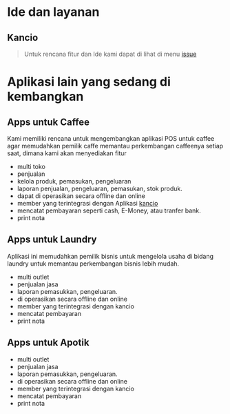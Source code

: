 # Ide dan layanan

## Kancio
> Untuk rencana fitur dan Ide kami dapat di lihat di menu [issue](https://github.com/KancioDevelopment/kanciodevelopment.github.io/issues)

# Aplikasi lain yang sedang di kembangkan

## Apps untuk Caffee 

Kami memiliki rencana untuk mengembangkan aplikasi POS untuk caffee agar memudahkan pemilik caffe memantau perkembangan caffeenya setiap saat, dimana kami akan menyediakan fitur
- multi toko
- penjualan
- kelola produk, pemasukan, pengeluaran
- laporan penjualan, pengeluaran, pemasukan, stok produk.
- dapat di operasikan secara offline dan online
- member yang terintegrasi dengan Aplikasi [kancio](https://kancio.com)
- mencatat pembayaran seperti cash, E-Money, atau tranfer bank.
- print nota

## Apps untuk Laundry

Aplikasi ini memudahkan pemilik bisnis untuk mengelola usaha di bidang laundry untuk memantau perkembangan bisnis lebih mudah.
- multi outlet
- penjualan jasa
- laporan pemasukkan, pengeluaran.
- di operasikan secara offline dan online
- member yang terintegrasi dengan kancio
- mencatat pembayaran
- print nota

## Apps untuk Apotik
- multi outlet
- penjualan jasa
- laporan pemasukkan, pengeluaran.
- di operasikan secara offline dan online
- member yang terintegrasi dengan kancio
- mencatat pembayaran
- print nota
